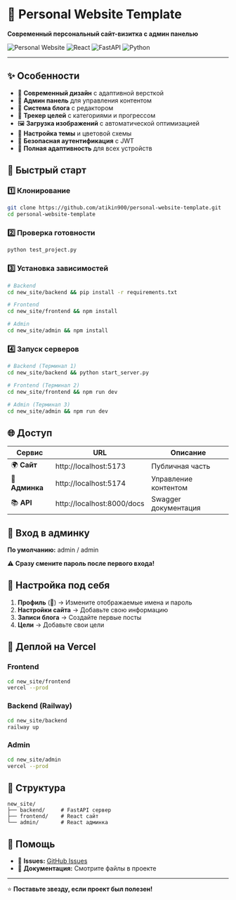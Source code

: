 # 🚀 Personal Website Template

**Современный персональный сайт-визитка с админ панелью**

![Personal Website](https://img.shields.io/badge/Personal-Website-blue?style=for-the-badge)
![React](https://img.shields.io/badge/React-18.x-61DAFB?style=for-the-badge&logo=react)
![FastAPI](https://img.shields.io/badge/FastAPI-0.104-009688?style=for-the-badge&logo=fastapi)
![Python](https://img.shields.io/badge/Python-3.11+-3776AB?style=for-the-badge&logo=python)

---

## ✨ Особенности

- 🎨 **Современный дизайн** с адаптивной версткой
- 🔧 **Админ панель** для управления контентом
- 📝 **Система блога** с редактором
- 🎯 **Трекер целей** с категориями и прогрессом
- 🖼️ **Загрузка изображений** с автоматической оптимизацией
- 🎨 **Настройка темы** и цветовой схемы
- 🔐 **Безопасная аутентификация** с JWT
- 📱 **Полная адаптивность** для всех устройств

## 🚀 Быстрый старт

### 1️⃣ Клонирование
```bash
git clone https://github.com/atikin900/personal-website-template.git
cd personal-website-template
```

### 2️⃣ Проверка готовности
```bash
python test_project.py
```

### 3️⃣ Установка зависимостей
```bash
# Backend
cd new_site/backend && pip install -r requirements.txt

# Frontend  
cd new_site/frontend && npm install

# Admin
cd new_site/admin && npm install
```

### 4️⃣ Запуск серверов
```bash
# Backend (Терминал 1)
cd new_site/backend && python start_server.py

# Frontend (Терминал 2)
cd new_site/frontend && npm run dev

# Admin (Терминал 3)
cd new_site/admin && npm run dev
```

## 🌐 Доступ

| Сервис | URL | Описание |
|--------|-----|----------|
| 🌍 **Сайт** | http://localhost:5173 | Публичная часть |
| 🔧 **Админка** | http://localhost:5174 | Управление контентом |
| 📚 **API** | http://localhost:8000/docs | Swagger документация |

## 🔐 Вход в админку

**По умолчанию:** admin / admin

⚠️ **Сразу смените пароль после первого входа!**

## 🎨 Настройка под себя

1. **Профиль** (👤) → Измените отображаемые имена и пароль
2. **Настройки сайта** → Добавьте свою информацию
3. **Записи блога** → Создайте первые посты
4. **Цели** → Добавьте свои цели

## 🚀 Деплой на Vercel

### Frontend
```bash
cd new_site/frontend
vercel --prod
```

### Backend (Railway)
```bash
cd new_site/backend
railway up
```

### Admin
```bash
cd new_site/admin
vercel --prod
```

## 📁 Структура

```
new_site/
├── backend/     # FastAPI сервер
├── frontend/    # React сайт
└── admin/       # React админка
```

## 🐛 Помощь

- 🐛 **Issues:** [GitHub Issues](https://github.com/atikin900/personal-website-template/issues)
- 📖 **Документация:** Смотрите файлы в проекте

---

⭐ **Поставьте звезду, если проект был полезен!**
